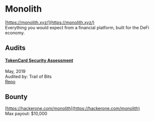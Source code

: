 
# Monolith
  
[https://monolith.xyz/](https://monolith.xyz/)<br>
Everything you would expect from a financial platform, built for the DeFi economy.


## Audits



#### [TokenCard Security Assessment](https://github.com/trailofbits/publications/blob/master/reviews/TokenCard.pdf)

May, 2019<br>
Audited by: Trail of Bits<br>
[Repo](https://github.com/tokencard/contracts)
      

  

## Bounty

[https://hackerone.com/monolith](https://hackerone.com/monolith)<br>
Max payout: $10,000


